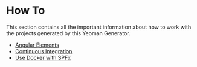 # How To

This section contains all the important information about how to work with the projects generated by this Yeoman Generator.

* [Angular Elements](angularelements.md)
* [Continuous Integration](continuousintegration.md)
* [Use Docker with SPFx](dockerimg.md)
